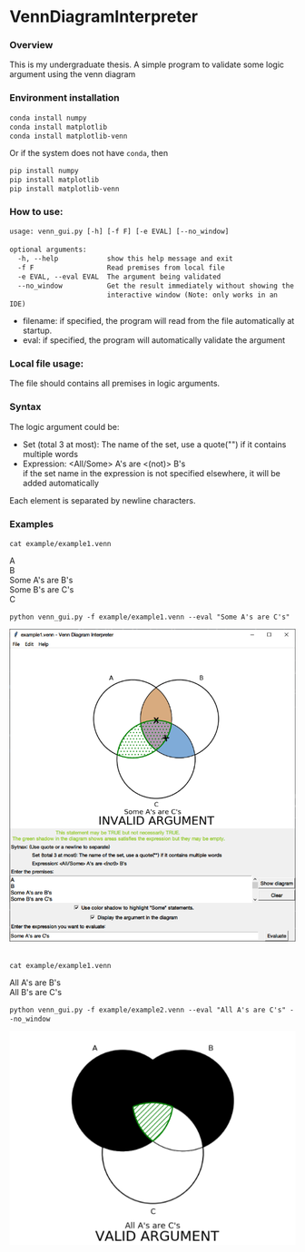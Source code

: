 # VennDiagramInterpreter
### Overview
This is my undergraduate thesis. A simple program to validate some logic argument using
the venn diagram

### Environment installation
```
conda install numpy
conda install matplotlib
conda install matplotlib-venn
```
Or if the system does not have ```conda```, then
```
pip install numpy
pip install matplotlib
pip install matplotlib-venn
```

### How to use: 
```
usage: venn_gui.py [-h] [-f F] [-e EVAL] [--no_window]

optional arguments:
  -h, --help            show this help message and exit
  -f F                  Read premises from local file
  -e EVAL, --eval EVAL  The argument being validated
  --no_window           Get the result immediately without showing the
                        interactive window (Note: only works in an IDE)
```
- filename: if specified, the program will read from the file automatically at startup.
- eval: if specified, the program will automatically validate the argument

### Local file usage:
The file should contains all premises in logic arguments. 

### Syntax
The logic argument could be:
- Set (total 3 at most): The name of the set, use a quote("") if it contains multiple words
- Expression: <All/Some> A's are <(not)> B's
  <br> if the set name in the expression is not specified elsewhere, it will be added 
  automatically

Each element is separated by newline characters.

### Examples
```
cat example/example1.venn
```
A <br>
B <br>
Some A's are B's <br>
Some B's are C's <br>
C <br>
```
python venn_gui.py -f example/example1.venn --eval "Some A's are C's"
```
![exampl1](example/example1.png)
<br>
<br>
```
cat example/example1.venn
```
All A's are B's <br>
All B's are C's <br>
```
python venn_gui.py -f example/example2.venn --eval "All A's are C's" --no_window
```
![exampl1](example/example2_no_window.png)